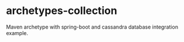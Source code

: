 # archetypes-collection
Maven archetype with spring-boot and cassandra database integration example.

